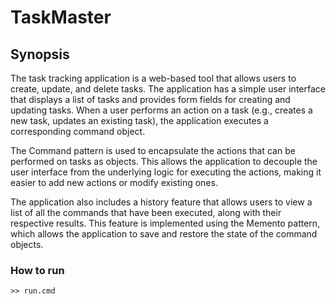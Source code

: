 # TaskMaster

## Synopsis
The task tracking application is a web-based tool that allows users to create, update, and delete tasks. The application has a simple user interface that displays a list of tasks and provides form fields for creating and updating tasks. When a user performs an action on a task (e.g., creates a new task, updates an existing task), the application executes a corresponding command object.

The Command pattern is used to encapsulate the actions that can be performed on tasks as objects. This allows the application to decouple the user interface from the underlying logic for executing the actions, making it easier to add new actions or modify existing ones.

The application also includes a history feature that allows users to view a list of all the commands that have been executed, along with their respective results. This feature is implemented using the Memento pattern, which allows the application to save and restore the state of the command objects.

### How to run
```
>> run.cmd
```
